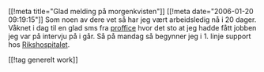 [[!meta  title="Glad melding på morgenkvisten"]]
[[!meta  date="2006-01-20 09:19:15"]]
Som noen av dere vet så har jeg vært arbeidsledig nå i 20 dager. Våknet i dag til en glad sms fra <a href="http://www.proffice.no">proffice</a> hvor det sto at jeg hadde fått jobben jeg var på intervju på i går. Så på mandag så begynner jeg i 1. linje support hos <a href="http://www.rikshospitalet.no/view/avd_info.asp?department=IT-avdelingen">Rikshospitalet</a>.

[[!tag  generelt work]]